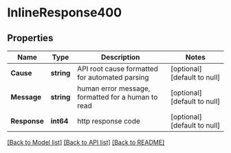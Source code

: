 # InlineResponse400

## Properties
Name | Type | Description | Notes
------------ | ------------- | ------------- | -------------
**Cause** | **string** | API root cause formatted for automated parsing | [optional] [default to null]
**Message** | **string** | human error message, formatted for a human to read | [optional] [default to null]
**Response** | **int64** | http response code | [optional] [default to null]

[[Back to Model list]](../README.md#documentation-for-models) [[Back to API list]](../README.md#documentation-for-api-endpoints) [[Back to README]](../README.md)


